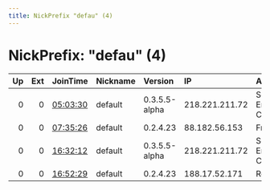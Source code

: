 ```yaml
---
title: NickPrefix "defau" (4)
---
```


# NickPrefix: "defau" (4)

|   Up |   Ext | JoinTime                                                                                            | Nickname   | Version       | IP             | AS                               | CC   |   ORp |   Dirp | OS      | Contact   |   eFamMembers |
|-----:|------:|:----------------------------------------------------------------------------------------------------|:-----------|:--------------|:---------------|:---------------------------------|:-----|------:|-------:|:--------|:----------|--------------:|
|    0 |     0 | [05:03:30](https://metrics.torproject.org/rs.html#details/4E919252E6B40864103516323DDF201B4B87B418) | default    | 0.3.5.5-alpha | 218.221.211.72 | So-net Entertainment Corporation | jp   | 42958 |      0 | Windows | None      |             1 |
|    0 |     0 | [07:35:26](https://metrics.torproject.org/rs.html#details/1C9034D80A1FA8EB7533D1875126E723DCD77E3F) | default    | 0.2.4.23      | 88.182.56.153  | Free SAS                         | fr   |   443 |   9030 | Windows | None      |             1 |
|    0 |     0 | [16:32:12](https://metrics.torproject.org/rs.html#details/53ABD485E639354B1EEA98DE0DBA16EC16FAF15E) | default    | 0.3.5.5-alpha | 218.221.211.72 | So-net Entertainment Corporation | jp   | 42958 |      0 | Windows | None      |             1 |
|    0 |     0 | [16:52:29](https://metrics.torproject.org/rs.html#details/41702C23DBC2347E531AADD1388B32D11D5EAD1E) | default    | 0.2.4.23      | 188.17.52.171  | Rostelecom                       | ru   |   443 |   9030 | Windows | None      |             1 |
